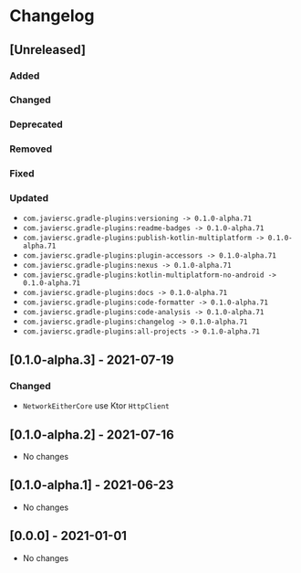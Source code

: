 # Changelog

## [Unreleased]

### Added

### Changed

### Deprecated

### Removed

### Fixed

### Updated
- `com.javiersc.gradle-plugins:versioning -> 0.1.0-alpha.71`
- `com.javiersc.gradle-plugins:readme-badges -> 0.1.0-alpha.71`
- `com.javiersc.gradle-plugins:publish-kotlin-multiplatform -> 0.1.0-alpha.71`
- `com.javiersc.gradle-plugins:plugin-accessors -> 0.1.0-alpha.71`
- `com.javiersc.gradle-plugins:nexus -> 0.1.0-alpha.71`
- `com.javiersc.gradle-plugins:kotlin-multiplatform-no-android -> 0.1.0-alpha.71`
- `com.javiersc.gradle-plugins:docs -> 0.1.0-alpha.71`
- `com.javiersc.gradle-plugins:code-formatter -> 0.1.0-alpha.71`
- `com.javiersc.gradle-plugins:code-analysis -> 0.1.0-alpha.71`
- `com.javiersc.gradle-plugins:changelog -> 0.1.0-alpha.71`
- `com.javiersc.gradle-plugins:all-projects -> 0.1.0-alpha.71`


## [0.1.0-alpha.3] - 2021-07-19

### Changed
- `NetworkEitherCore` use Ktor `HttpClient`

## [0.1.0-alpha.2] - 2021-07-16
- No changes

## [0.1.0-alpha.1] - 2021-06-23
- No changes

## [0.0.0] - 2021-01-01
- No changes
